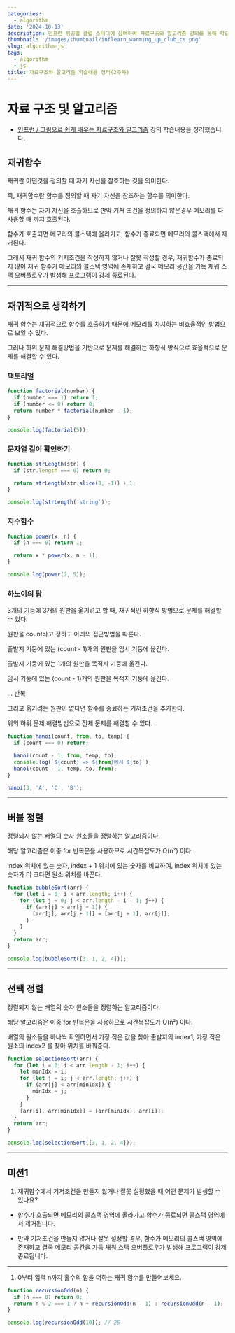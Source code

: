 ```yaml
---
categories:
  - algorithm
date: '2024-10-13'
description: 인프런 워밍업 클럽 스터디에 참여하여 자료구조와 알고리즘 강의를 통해 학습한 내용을 정리했습니다.
thumbnail: '/images/thumbnail/inflearn_warming_up_club_cs.png'
slug: algorithm-js
tags:
  - algorithm
  - js
title: 자료구조와 알고리즘 학습내용 정리(2주차)
---
```


# 자료 구조 및 알고리즘

- [인프런 / 그림으로 쉽게 배우는 자료구조와 알고리즘](https://www.inflearn.com/course/자료구조-알고리즘-기본) 강의 학습내용을 정리했습니다.

## 재귀함수

재귀란 어떤것을 정의할 때 자기 자신을 참조하는 것을 의미한다.

즉, 재귀함수란 함수를 정의할 때 자기 자신을 참조하는 함수를 의미한다.

재귀 함수는 자기 자신을 호출하므로 만약 기저 조건을 정의하지 않은경우 메모리를 다 사용할 때 까지 호출된다.

함수가 호출되면 메모리의 콜스택에 올라가고, 함수가 종료되면 메모리의 콜스택에서 제거된다.

그래서 재귀 함수의 기저조건을 작성하지 않거나 잘못 작성할 경우, 재귀함수가 종료되지 않아 재귀 함수가 메모리의 콜스택 영역에 존재하고 결국 메모리 공간을 가득 채워 스택 오버플로우가 발생해 프로그램이 강제 종료된다.

---

## 재귀적으로 생각하기

재귀 함수는 재귀적으로 함수를 호출하기 때문에 메모리를 차지하는 비효율적인 방법으로 보일 수 있다.

그러나 하위 문제 해결방법을 기반으로 문제를 해결하는 하향식 방식으로 효율적으로 문제를 해결할 수 있다.

### 팩토리얼

```js
function factorial(number) {
  if (number === 1) return 1;
  if (number <= 0) return 0;
  return number * factorial(number - 1);
}

console.log(factorial(5));
```

### 문자열 길이 확인하기

```js
function strLength(str) {
  if (str.length === 0) return 0;

  return strLength(str.slice(0, -1)) + 1;
}

console.log(strLength('string'));
```

### 지수함수

```js
function power(x, n) {
  if (n === 0) return 1;

  return x * power(x, n - 1);
}

console.log(power(2, 5));
```

### 하노이의 탑

3개의 기둥에 3개의 원판을 옮기려고 할 때, 재귀적인 하향식 방법으로 문제를 해결할 수 있다.

원판을 count라고 정하고 아래의 접근방법을 따른다.

출발지 기둥에 있는 (count - 1)개의 원판을 임시 기둥에 옮긴다.

출발지 기둥에 있는 1개의 원판을 목적지 기둥에 옮긴다.

임시 기둥에 있는 (count - 1)개의 원판을 목적지 기둥에 옮긴다.

... 반복

그리고 옮기려는 원판이 없다면 함수를 종료하는 기저조건을 추가한다.

위의 하위 문제 해결방법으로 전체 문제를 해결할 수 있다.

```js
function hanoi(count, from, to, temp) {
  if (count === 0) return;

  hanoi(count - 1, from, temp, to);
  console.log(`${count} => ${from}에서 ${to}`);
  hanoi(count - 1, temp, to, from);
}

hanoi(3, 'A', 'C', 'B');
```

---

## 버블 정렬

정렬되지 않는 배열의 숫자 원소들을 정렬하는 알고리즘이다.

해당 알고리즘은 이중 for 반복문을 사용하므로 시간복잡도가 O(n²) 이다.

index 위치에 있는 숫자, index + 1 위치에 있는 숫자를 비교하여, index 위치에 있는 숫자가 더 크다면 원소 위치를 바꾼다.

```js
function bubbleSort(arr) {
  for (let i = 0; i < arr.length; i++) {
    for (let j = 0; j < arr.length - i - 1; j++) {
      if (arr[j] > arr[j + 1]) {
        [arr[j], arr[j + 1]] = [arr[j + 1], arr[j]];
      }
    }
  }
  return arr;
}

console.log(bubbleSort([3, 1, 2, 4]));
```

---

## 선택 정렬

정렬되지 않는 배열의 숫자 원소들을 정렬하는 알고리즘이다.

해당 알고리즘은 이중 for 반복문을 사용하므로 시간복잡도가 O(n²) 이다.

배열의 원소들을 하나씩 확인하면서 가장 작은 값을 찾아 출발지의 index1, 가장 작은 원소의 index2 를 찾아 위치를 바꿔준다.

```js
function selectionSort(arr) {
  for (let i = 0; i < arr.length - 1; i++) {
    let minIdx = i;
    for (let j = i; j < arr.length; j++) {
      if (arr[j] < arr[minIdx]) {
        minIdx = j;
      }
    }
    [arr[i], arr[minIdx]] = [arr[minIdx], arr[i]];
  }
  return arr;
}

console.log(selectionSort([3, 1, 2, 4]));
```

---

## 미션1

1. 재귀함수에서 기저조건을 만들지 않거나 잘못 설정했을 때 어떤 문제가 발생할 수 있나요?

- 함수가 호출되면 메모리의 콜스택 영역에 올라가고 함수가 종료되면 콜스택 영역에서 제거됩니다.

- 만약 기저조건을 만들지 않거나 잘못 설정할 경우, 함수가 메모리의 콜스택 영역에 존재하고 결국 메모리 공간을 가득 채워 스택 오버플로우가 발생해 프로그램이 강제 종료됩니다.

---

1. 0부터 입력 n까지 홀수의 합을 더하는 재귀 함수를 만들어보세요.

```js
function recursionOdd(n) {
  if (n === 0) return 0;
  return n % 2 === 1 ? n + recursionOdd(n - 1) : recursionOdd(n - 1);
}

console.log(recursionOdd(10)); // 25
```
